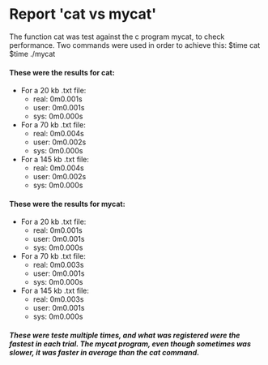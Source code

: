 # Report 'cat vs mycat'
The function cat was test against the c program mycat, to check performance.
Two commands were used in order to achieve this:
$time cat <file>
$time ./mycat <file>

#### These were the results for cat:
- For a 20 kb .txt file:
    - real: 0m0.001s
    - user: 0m0.001s
    - sys: 0m0.000s
- For a 70 kb .txt file:
    - real: 0m0.004s
    - user: 0m0.002s
    - sys: 0m0.000s
- For a 145 kb .txt file:
    - real: 0m0.004s
    - user: 0m0.002s
    - sys: 0m0.000s
#### These were the results for mycat:
- For a 20 kb .txt file:
    - real: 0m0.001s
    - user: 0m0.001s
    - sys: 0m0.000s
- For a 70 kb .txt file:
    - real: 0m0.003s
    - user: 0m0.001s
    - sys: 0m0.000s
- For a 145 kb .txt file:
    - real: 0m0.003s
    - user: 0m0.001s
    - sys: 0m0.000s 
##### These were teste multiple times, and what was registered were the fastest in each trial. The mycat program, even though sometimes was slower, it was faster in average than the cat command.
